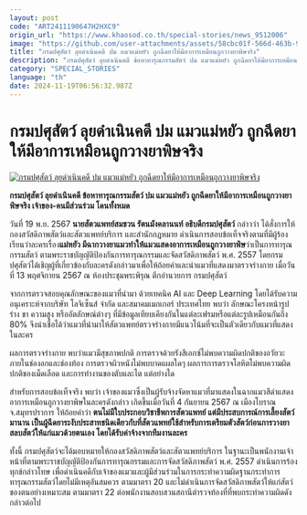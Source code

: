 ```yaml
---
layout: post
code: "ART2411190647H2HXC9"
origin_url: "https://www.khaosod.co.th/special-stories/news_9512006"
image: "https://github.com/user-attachments/assets/58cbc01f-566d-463b-96cd-852d0ed3f90e"
title: "กรมปศุสัตว์ ลุยดำเนินคดี ปม แมวแม่หยัว ถูกฉีดยาให้มีอาการเหมือนถูกวางยาพิษจริง"
description: "กรมปศุสัตว์ ลุยดำเนินคดี ข้อหาทารุณกรรมสัตว์ ปม แมวแม่หยัว ถูกฉีดยาให้มีอาการเหมือนถูกวางยาพิษจริง เจ้าของ-คนมีส่วนร่วม โดนทั้งหมด"
category: "SPECIAL_STORIES"
language: "th"
date: 2024-11-19T06:56:32.987Z
---
```


# กรมปศุสัตว์ ลุยดำเนินคดี ปม แมวแม่หยัว ถูกฉีดยาให้มีอาการเหมือนถูกวางยาพิษจริง

[![กรมปศุสัตว์ ลุยดำเนินคดี ปม แมวแม่หยัว ถูกฉีดยาให้มีอาการเหมือนถูกวางยาพิษจริง](https://www.khaosod.co.th/wpapp/uploads/2024/11/cat-5.jpg "กรมปศุสัตว์ ลุยดำเนินคดี ปม แมวแม่หยัว ถูกฉีดยาให้มีอาการเหมือนถูกวางยาพิษจริง")](https://www.khaosod.co.th/wpapp/uploads/2024/11/cat-5.jpg)

**กรมปศุสัตว์ ลุยดำเนินคดี ข้อหาทารุณกรรมสัตว์ ปม แมวแม่หยัว ถูกฉีดยาให้มีอาการเหมือนถูกวางยาพิษจริง เจ้าของ-คนมีส่วนร่วม โดนทั้งหมด**

วันที่ 19 พ.ย. 2567 **นายสัตวแพทย์สมชวน รัตนมังคลานนท์ อธิบดีกรมปศุสัตว์** กล่าวว่า​ ได้สั่งการให้กองสวัสดิภาพสัตว์และสัตวแพทย์บริการ และสำนักกฎหมาย ดำเนินการสอบข้อเท็จจริงตามที่มีผู้ร้องเรียนว่าละครเรื่อง**แม่หยัว มีฉากวางยาแมวทำให้แมวแสดงอาการเหมือนถูกวางยาพิษ**ว่าเป็นการทารุณกรรมสัตว์ ตามพระราชบัญญัติป้องกันการทารุณกรรมและจัดสวัสดิภาพสัตว์ พ.ศ. 2557 โดยกรมปศุสัตว์ได้เชิญผู้ที่เกี่ยวข้องกับละครดังกล่าวมาเพื่อให้ถ้อยคำและนำแมวที่แสดงมาตรวจร่างกาย เมื่อวันที่ 13 พฤศจิกายน 2567 ณ ห้องประชุมพระพิรุณ ตึกอำนวยการ กรมปศุสัตว์

จากการตรวจสอบคุณลักษณะของแมวที่นำมา ด้วยเทคนิค AI และ Deep Learning โดยได้รับความอนุเคราะห์จากบริษัท โลจิเซ็นส์ จำกัด และสมาคมเมกเกอร์ ประเทศไทย พบว่า ลักษณะโครงหน้ารูปร่าง ขา ความสูง หรืออัตลักษณ์ต่างๆ ที่มีข้อมูลเทียบเคียงกันในแต่ละเฟรมหรือแต่ละรูปเหมือนกันถึง 80% จึงน่าเชื่อได้ว่าแมวที่นำมาให้สัตวแพทย์ตรวจร่างกายมีแนวโน้มที่จะเป็นตัวเดียวกับแมวที่แสดงในละคร

ผลการตรวจร่างกาย พบว่าแมวมีสุขภาพปกติ การตรวจด้วยรังสีเอกซ์ไม่พบความผิดปกติของอวัยวะภายในช่องอกและช่องท้อง การตรวจผิวหนังไม่พบบาดแผลใดๆ ผลการการตรวจโลหิตไม่พบความผิดปกติของเม็ดเลือด และการทำงานของตับและไต แต่อย่างใด

สำหรับการสอบข้อเท็จจริง​ พบว่า เจ้าของแมวซึ่งเป็นผู้รับจ้างจัดหาแมวที่มาแสดงในฉากแมวสีดำแสดงอาการเหมือนถูกวางยาพิษในละครดังกล่าว เกิดขึ้นเมื่อวันที่ 4 กันยายน 2567 ณ เมืองโบราณ จ.สมุทรปราการ ให้ถ้อยคำว่า **ตนไม่มีใบประกอบวิชาชีพการสัตวแพทย์ แต่มีประสบการณ์การเลี้ยงสัตว์มานาน เป็นผู้ฉีดยาระงับประสาทชนิดเดียวกับที่สัตวแพทย์ใช้สำหรับการเตรียมตัวสัตว์ก่อนการวางยาสลบสัตว์ให้แก่แมวด้วยตนเอง โดยได้รับค่าจ้างจากทีมงานละคร**

ทั้งนี้​ กรมปศุสัตว์จะได้มอบหมายให้กองสวัสดิภาพสัตว์และสัตวแพทย์บริการ ในฐานะเป็นพนักงานเจ้าหน้าที่ตามพระราชบัญญัติป้องกันการทารุณกรรมและการจัดสวัสดิภาพสัตว์ พ.ศ. 2557 ดำเนินการร้องทุกข์กล่าวโทษ เพื่อดำเนินคดีกับเจ้าของแมวและผู้มีส่วนร่วมในการกระทำความผิดฐานกระทำการทารุณกรรมสัตว์โดยไม่มีเหตุอันสมควร ตามมาตรา 20​ และไม่ดำเนินการจัดสวัสดิภาพสัตว์ให้แก่สัตว์ของตนอย่างเหมาะสม ตามมาตรา 22 ต่อพนักงานสอบสวนสถานีตำรวจท้องที่ที่พบกระทำความผิดดังกล่าวต่อไป